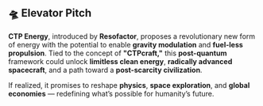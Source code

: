 ## 🛸 Elevator Pitch

**CTP Energy**, introduced by **Resofactor**, proposes a revolutionary new form of energy with the potential to enable **gravity modulation** and **fuel-less propulsion**. Tied to the concept of **"CTPcraft,"** this **post-quantum** framework could unlock **limitless clean energy**, **radically advanced spacecraft**, and a path toward a **post-scarcity civilization**.

If realized, it promises to reshape **physics**, **space exploration**, and **global economies** — redefining what’s possible for humanity’s future.

